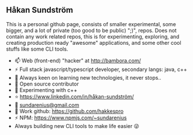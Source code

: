## Håkan Sundström
This is a personal github page, consists of smaller experimental, some bigger, and a lot of private (too good to be public) ";)", repos. Does not contain any work related repos, this is for experimenting, exploring, and creating production ready "awesome" applications, and some other cool stuffs like some CLI tools.

- 📫 Web (front-end) "hacker" at http://bambora.com/
- ⚡ Full stack javascript/typescript developer, secondary langs: java, c++
- 🔭 Always keen on learning new technologies, it never stops..
- 🌱 Open source contributor
- :school: Experimenting with c++
- :star: https://www.linkedin.com/in/håkan-sundström/
- :email: sundarenius@gmail.com
- :necktie: Work github: https://github.com/hakkespro
- :zap: NPM: https://www.npmjs.com/~sundarenius
- Always building new CLI tools to make life easier :stuck_out_tongue_winking_eye:
